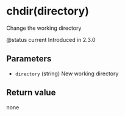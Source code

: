 # chdir\(directory\)

Change the working directory

@status current Introduced in 2.3.0

## Parameters

* `directory` \(string\) New working directory

## Return value

none

